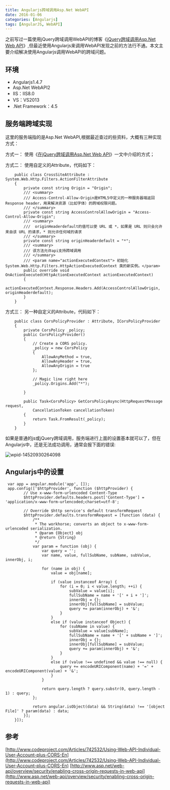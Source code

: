 ```yaml
---
title: Angularjs跨域调用Asp.Net WebAPI
date: 2016-01-06
categories: [Angularjs]
tags: [AngularJS, WebAPI]
---
```


之前写过一篇使用jQuery跨域调用WebAPI的博客《[jQuery跨域调用Asp.Net Web API](http://blog.fwhyy.com/2015/08/jquery-cros-access-asp-net-web-api/)》,但最近使用Angularjs来调用WebAPI发现之前的方法行不通。本文主要介绍解决使用Angularjs调用WebAPI的跨域问题。
<!--more-->
## 环境

* Angularjs1.4.7
* Asp.Net WebAPI2
* IIS：IIS8.0
* VS：VS2013
* .Net Framework：4.5

## 服务端跨域实现

这里的服务端指的是Asp.Net WebAPI,根据最近查过的些资料，大概有三种实现方式：

方式一： 使用《[在jQuery跨域调用Asp.Net Web API](http://blog.fwhyy.com/2015/08/jquery-cros-access-asp-net-web-api/)》一文中介绍的方式；

方式二： 使用自定义的Attribute，代码如下：

```
    public class CrossSiteAttribute : System.Web.Http.Filters.ActionFilterAttribute
    {
        private const string Origin = "Origin";
        /// <summary>
        /// Access-Control-Allow-Origin是HTML5中定义的一种服务器端返回Response header，用来解决资源（比如字体）的跨域权限问题。
        /// </summary>
        private const string AccessControlAllowOrigin = "Access-Control-Allow-Origin";
        /// <summary>
        ///  originHeaderdefault的值可以使 URL 或 *，如果是 URL 则只会允许来自该 URL 的请求，* 则允许任何域的请求
        /// </summary>
        private const string originHeaderdefault = "*";
        /// <summary>
        /// 该方法允许api支持跨域调用
        /// </summary>
        /// <param name="actionExecutedContext"> 初始化 System.Web.Http.Filters.HttpActionExecutedContext 类的新实例。</param>
        public override void OnActionExecuted(HttpActionExecutedContext actionExecutedContext)
        {
            actionExecutedContext.Response.Headers.Add(AccessControlAllowOrigin, originHeaderdefault);
        }
    }
```

方式三： 另一种自定义的Attribute，代码如下：

```
    public class CorsPolicyProvider : Attribute, ICorsPolicyProvider
    {
        private CorsPolicy _policy;
        public CorsPolicyProvider()
        {
            // Create a CORS policy.
            _policy = new CorsPolicy
            {
                AllowAnyMethod = true,
                AllowAnyHeader = true,
                AllowAnyOrigin = true
            };

            // Magic line right here
            _policy.Origins.Add("*");

        }

        public Task<CorsPolicy> GetCorsPolicyAsync(HttpRequestMessage request, 
            CancellationToken cancellationToken)
        {
            return Task.FromResult(_policy);
        }
    }
```

如果是普通的js或jQuery跨域调用，服务端进行上面的设置基本就可以了，但在Angularjs中，还是无法成功调用，通常会报下面的错误:

![wpid-14520930264098](http://fwhyy.com/img/post/wpid-14520930264098.jpg)

## Angularjs中的设置

```
 var app = angular.module('app', []);
 app.config(['$httpProvider', function ($httpProvider) {
        // Use x-www-form-urlencoded Content-Type
        $httpProvider.defaults.headers.post['Content-Type'] = 'application/x-www-form-urlencoded;charset=utf-8';

        // Override $http service's default transformRequest
        $httpProvider.defaults.transformRequest = [function (data) {
            /**
             * The workhorse; converts an object to x-www-form-urlencoded serialization.
             * @param {Object} obj
             * @return {String}
             */
            var param = function (obj) {
                var query = '';
                var name, value, fullSubName, subName, subValue, innerObj, i;

                for (name in obj) {
                    value = obj[name];

                    if (value instanceof Array) {
                        for (i = 0; i < value.length; ++i) {
                            subValue = value[i];
                            fullSubName = name + '[' + i + ']';
                            innerObj = {};
                            innerObj[fullSubName] = subValue;
                            query += param(innerObj) + '&';
                        }
                    }
                    else if (value instanceof Object) {
                        for (subName in value) {
                            subValue = value[subName];
                            fullSubName = name + '[' + subName + ']';
                            innerObj = {};
                            innerObj[fullSubName] = subValue;
                            query += param(innerObj) + '&';
                        }
                    }
                    else if (value !== undefined && value !== null) {
                        query += encodeURIComponent(name) + '=' + encodeURIComponent(value) + '&';
                    }
                }

                return query.length ? query.substr(0, query.length - 1) : query;
            };

            return angular.isObject(data) && String(data) !== '[object File]' ? param(data) : data;
        }];
    }]);
```

## 参考

[http://www.codeproject.com/Articles/742532/Using-Web-API-Individual-User-Account-plus-CORS-En](http://www.codeproject.com/Articles/742532/Using-Web-API-Individual-User-Account-plus-CORS-En)
[http://www.asp.net/web-api/overview/security/enabling-cross-origin-requests-in-web-api](http://www.asp.net/web-api/overview/security/enabling-cross-origin-requests-in-web-api)


